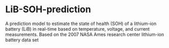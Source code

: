 # LiB-SOH-prediction
A prediction model to estimate the state of health (SOH) of a lithium-ion battery (LiB) in real-time based on temperature, voltage, and current  measurements. Based on the 2007 NASA Ames research center lithium-ion battery data set
